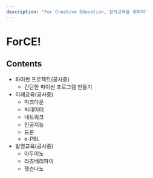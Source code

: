 ```yaml
---
description: 'For Creative Education, 창의교육을 위하여'
---
```


# ForCE!

## Contents

* 파이썬 프로젝트\(공사중\)
  * 간단한 파이썬 프로그램 만들기
* 미래교육\(공사중\)
  * 마크다운
  * 빅데이터
  * 네트워크
  * 인공지능
  * 드론
  * e-PBL
* 발명교육\(공사중\)
  * 아두이노
  * 라즈베리파이
  * 젯슨나노



